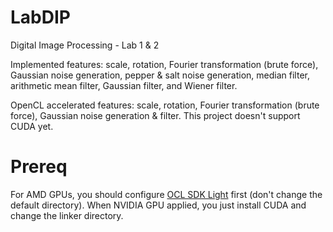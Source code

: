 # LabDIP
Digital Image Processing - Lab 1 & 2

Implemented features: scale, rotation, Fourier transformation (brute force), Gaussian noise generation, pepper & salt noise generation, median filter, arithmetic mean filter, Gaussian filter, and Wiener filter. 

OpenCL accelerated features: scale, rotation, Fourier transformation (brute force), Gaussian noise generation & filter. This project doesn't support CUDA yet. 

# Prereq
For AMD GPUs, you should configure [OCL SDK Light](https://github.com/GPUOpen-LibrariesAndSDKs/OCL-SDK/releases) first (don't change the default directory). When NVIDIA GPU applied, you just install CUDA and change the linker directory. 